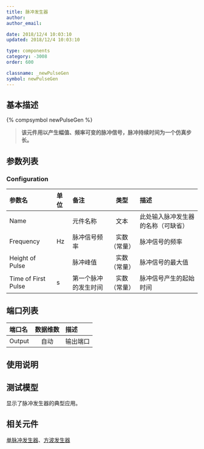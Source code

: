 ```yaml
---
title: 脉冲发生器
author: 
author_email:

date: 2018/12/4 10:03:10
updated: 2018/12/4 10:03:10

type: components
category: -3008
order: 600

classname: _newPulseGen
symbol: newPulseGen
---
```

## 基本描述
{% compsymbol newPulseGen %}

> **该元件用以产生幅值、频率可变的脉冲信号，脉冲持续时间为一个仿真步长。**

## 参数列表
### Configuration
| 参数名 | 单位 | 备注 | 类型 | 描述 |
| :--- | :--- | :--- | :--: | :--- |
| Name |  | 元件名称 | 文本 | 此处输入脉冲发生器的名称（可缺省） |
| Frequency | Hz | 脉冲信号频率 | 实数（常量） | 脉冲信号的频率 |
| Height of Pulse |  | 脉冲峰值 | 实数（常量） | 脉冲信号的最大值 |
| Time of First Pulse | s | 第一个脉冲的发生时间 | 实数（常量） | 脉冲信号产生的起始时间 |


## 端口列表

| 端口名 | 数据维数 | 描述 |
| :--- | :--:  | :--- |
| Output | 自动 | 输出端口|                   

## 使用说明


## 测试模型
[<test name>](<test link>)显示了脉冲发生器的典型应用。

## 相关元件

[单脉冲发生器](/components/comp_newSinglePulse.html)、[方波发生器](/components/comp_newSquareGen.html)
